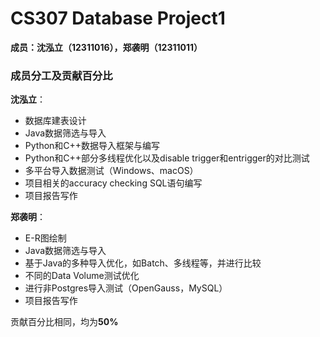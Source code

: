 # CS307 Database Project1
**成员：沈泓立（12311016），郑袭明（12311011）**

### 成员分工及贡献百分比

**沈泓立**：

- 数据库建表设计
- Java数据筛选与导入
- Python和C++数据导入框架与编写
- Python和C++部分多线程优化以及disable trigger和entrigger的对比测试
- 多平台导入数据测试（Windows、macOS）
- 项目相关的accuracy checking SQL语句编写
- 项目报告写作

**郑袭明**：

- E-R图绘制
- Java数据筛选与导入
- 基于Java的多种导入优化，如Batch、多线程等，并进行比较
- 不同的Data Volume测试优化
- 进行非Postgres导入测试（OpenGauss，MySQL）
- 项目报告写作

贡献百分比相同，均为**50%**
